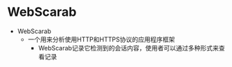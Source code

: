 # WebScarab

* WebScarab
  * 一个用来分析使用HTTP和HTTPS协议的应用程序框架
    * WebScarab记录它检测到的会话内容，使用者可以通过多种形式来查看记录
